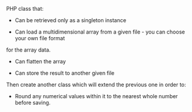 PHP class that:

* Can be retrieved only as a singleton instance

* Can load a multidimensional array from a given file - you can choose your own file format 

for the array data.  

* Can flatten the array

* Can store the result to another given file

Then create another class which will extend the previous one in order to:

* Round any numerical values within it to the nearest whole number before saving.